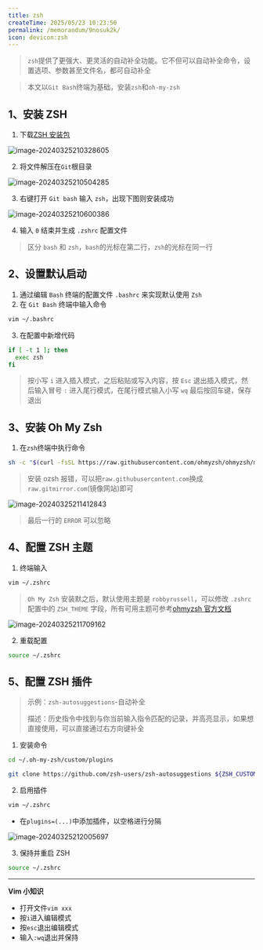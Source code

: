 ```yaml
---
title: zsh
createTime: 2025/05/23 10:23:50
permalink: /memorandum/9nosuk2k/
icon: devicon:zsh
---
```


> `zsh`提供了更强大、更灵活的自动补全功能。它不但可以自动补全命令，设置选项、参数甚至文件名，都可自动补全

> 本文以`Git Bash`终端为基础，安装`zsh`和`oh-my-zsh`

## 1、安装 ZSH

1. 下载[ZSH 安装包](https://packages.msys2.org/package/zsh?repo=msys&variant=x86_64)

![image-20240325210328605](https://upyun-oss.mu00.cn/2025/03/25//1742868383128.png)

2. 将文件解压在`Git`根目录

![image-20240325210504285](https://upyun-oss.mu00.cn/2025/03/25//1742868498150.png)

3. 右键打开 `Git bash` 输入 `zsh`，出现下图则安装成功

![image-20240325210600386](https://upyun-oss.mu00.cn/2025/03/25//1742868531092.png)

4. 输入 `0` 结束并生成 `.zshrc` 配置文件

> 区分 `bash` 和 `zsh`，`bash`的光标在第二行，`zsh`的光标在同一行

## 2、设置默认启动

1. 通过编辑 `Bash` 终端的配置文件 `.bashrc` 来实现默认使用 `Zsh`
2. 在 `Git Bash` 终端中输入命令

```bash
vim ~/.bashrc
```

3. 在配置中新增代码

```bash
if [ -t 1 ]; then
  exec zsh
fi
```

> 按小写 `i` 进入插入模式，之后粘贴或写入内容，按 `Esc` 退出插入模式，然后输入冒号 `:` 进入尾行模式，在尾行模式输入小写 `wq` 最后按回车键，保存退出

## 3、安装 Oh My Zsh

1. 在`zsh`终端中执行命令

```bash
sh -c "$(curl -fsSL https://raw.githubusercontent.com/ohmyzsh/ohmyzsh/master/tools/install.sh)"
```

> 安装 ozsh 报错，可以把`raw.githubusercontent.com`换成`raw.gitmirror.com`(镜像网站)即可

![image-20240325211412843](https://upyun-oss.mu00.cn/2025/03/25//1742868550658.png)

> 最后一行的 `ERROR` 可以忽略

## 4、配置 ZSH 主题

1. 终端输入

```bash
vim ~/.zshrc
```

> `Oh My Zsh` 安装默之后，默认使用主题是 `robbyrussell`，可以修改 `.zshrc` 配置中的 `ZSH_THEME` 字段，所有可用主题可参考[ohmyzsh 官方文档](https://github.com/ohmyzsh/ohmyzsh/wiki/Themes)

![image-20240325211709162](https://upyun-oss.mu00.cn/2025/03/25//1742868560305.png)

2. 重载配置

```bash
source ~/.zshrc
```

## 5、配置 ZSH 插件

> 示例：`zsh-autosuggestions`-自动补全
>
> 描述：历史指令中找到与你当前输入指令匹配的记录，并高亮显示，如果想直接使用，可以直接通过右方向键补全

1. 安装命令

```bash
cd ~/.oh-my-zsh/custom/plugins

git clone https://github.com/zsh-users/zsh-autosuggestions ${ZSH_CUSTOM:-~/.oh-my-zsh/custom}/plugins/zsh-autosuggestions
```

2. 启用插件

```bash
vim ~/.zshrc
```

- 在`plugins=(...)`中添加插件，以空格进行分隔

![image-20240325212005697](https://upyun-oss.mu00.cn/2025/05/23//1747968828070.png)

3. 保持并重启 ZSH

```bash
source ~/.zshrc
```

---

**Vim 小知识**

- 打开文件`vim xxx`
- 按`i`进入编辑模式
- 按`esc`退出编辑模式
- 输入`:wq`退出并保持

